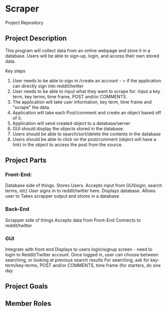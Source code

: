 # Scraper
Project Repository

## Project Description
This program will collect data from an online webpage and store it in a database. Users will be able to sign-up, login, and access their own stored data. 

Key steps
1. User needs to be able to sign in /create an account - > if the application can directly sign into reddit/twitter
2. User needs to be able to input what they want to scrape for: input a key term, key terms, time frame, POST and/or COMMENTS.
3. The application will take user information, key term, time frame and "scrape" the data.
4. Application will take each Post/comment and create an object based off of it.
5. Application will send created object to a database/server
6. GUI should display the objects stored in the database.
7. Users should be able to search/sort/delete the contents in the database
8. Users should be able to click on the post/comment (object will have a link) in the object to access the post from the source.



## Project Parts
### Front-End:
Database side of things. 
Stores Users. Accepts input from GUI(login, search terms, etc)
User signs in to reddit/twitter here.
Displays database. Allows user to 
Takes scrapper output and stores in a database


### Back-End
Scrapper side of things
Accepts data from Front-End
Connects to reddit/twitter


### GUI
Integrate with front end
Displays to users login/signup screen - need to login to Reddit/Twitter account.
Once logged in, user can choose between searching, or looking at previous search results
For searching, ask for key-term/key-terms, POST and/or COMMENTS, time frame (for starters, do one day


## Project Goals


## Member Roles

